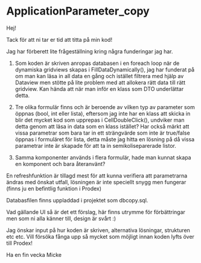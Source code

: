 # ApplicationParameter_copy

Hej!

Tack för att ni tar er tid att titta på min kod!

Jag har förberett lite frågeställning kring några funderingar jag har.

1. Som koden är skriven anropas databasen i en foreach loop när de dynamiska gridviews skapas i FillDataDynamically(), jag har funderat på om man kan läsa in all data en gång      och istället filtrera med hjälp av Dataview men stötte på lite problem med att allokera rätt data till rätt gridview. Kan hända att när man inför en klass som DTO underlättar 
   detta.

2. Tre olika formulär finns och är beroende av vilken typ av parameter som öppnas (bool, int eller lista), eftersom jag inte har en klass att skicka in blir det mycket kod 
   som upprepas i CellDoubleClick(),  undviker man detta genom att läsa in data som en klass istället? Har också märkt att vissa parametrar som bara tar in ett strängvärde som
   inte är true/false öppnas i formuläret för lista, detta måste jag hitta en lösning på då vissa parametrar inte är skapade för att ta in semikoliseparerade listor.
   
3. Samma komponenter används i flera formulär, hade man kunnat skapa en komponent och bara återanvänt?


En refreshfunktion är tillagd mest för att kunna verifiera att parametrarna ändras med önskat utfall, lösningen är inte speciellt snygg men fungerar (finns ju en befintlig funktion i Prodex)

Databasfilen finns uppladdad i projektet som dbcopy.sql.

Vad gällande UI så är det ett förslag, här finns utrymme för förbättringar men som ni alla känner till, design är svårt :)

Jag önskar input på hur koden är skriven, alternativa lösningar, strukturen etc etc. Vill försöka fånga upp så mycket som möjligt innan koden lyfts över till Prodex!

Ha en fin vecka
Micke 





   
